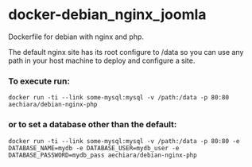 docker-debian_nginx_joomla
==========================

Dockerfile for debian with nginx and php.

The default nginx site has its root configure to /data so you can use any path in your host machine to deploy and configure a site.

### To execute run:

  `docker run -ti --link some-mysql:mysql -v /path:/data -p 80:80 aechiara/debian-nginx-php`

### or to set a database other than the default:

  `docker run -ti --link some-mysql:mysql -v /path:/data -p 80:80 -e DATABASE_NAME=mydb -e DATABASE_USER=mydb_user -e DATABASE_PASSWORD=mydb_pass aechiara/debian-nginx-php`
